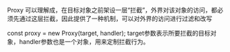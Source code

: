 Proxy 可以理解成，在目标对象之前架设一层“拦截”，外界对该对象的访问，都必须先通过这层拦截，因此提供了一种机制，可以对外界的访问进行过滤和改写



const proxy = new Proxy(target, handler);
target参数表示所要拦截的目标对象，handler参数也是一个对象，用来定制拦截行为。